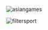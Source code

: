 
![asiangames](https://user-images.githubusercontent.com/17880433/45205634-5aa3dd00-b2a0-11e8-99a0-751429d8c99f.png)



![filtersport](https://user-images.githubusercontent.com/17880433/45205636-5b3c7380-b2a0-11e8-9258-ab64e988ab8c.png)
